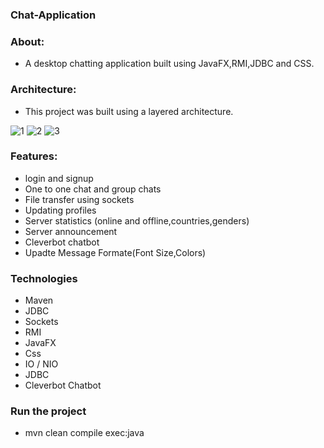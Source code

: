 ### Chat-Application

### About:
  - A desktop chatting application built using JavaFX,RMI,JDBC and CSS. 
 
### Architecture:
- This project was built using a layered architecture.

![1](https://user-images.githubusercontent.com/45315700/222584897-de2bf415-cd84-4c6c-a394-759ebc1df57f.PNG)
![2](https://user-images.githubusercontent.com/45315700/222584903-6c2c028d-0eec-4146-b312-c2918f83b8c9.PNG)
![3](https://user-images.githubusercontent.com/45315700/222584905-89506b6f-3afe-461f-9bdc-ec04ac7a2ee9.PNG)

### Features:
- login and signup
- One to one chat and group chats
- File transfer using sockets
- Updating profiles
- Server statistics (online and offline,countries,genders)
- Server announcement
- Cleverbot chatbot
- Upadte Message Formate(Font Size,Colors)

### Technologies
- Maven
- JDBC
- Sockets
- RMI
- JavaFX
- Css
- IO / NIO
- JDBC
- Cleverbot Chatbot

 ### Run the project
   - mvn clean compile exec:java



